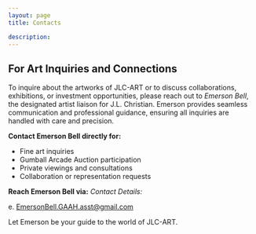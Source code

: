 ```yaml
---
layout: page
title: Contacts

description:
---
```


## For Art Inquiries and Connections 

To inquire about the artworks of JLC-ART or to discuss collaborations, exhibitions, or investment opportunities, please reach out to *Emerson Bell*, the designated artist liaison for J.L. Christian. Emerson provides seamless communication and professional guidance, ensuring all inquiries are handled with care and precision.  

**Contact Emerson Bell directly for:**
- Fine art inquiries  
- Gumball Arcade Auction participation  
- Private viewings and consultations  
- Collaboration or representation requests  


**Reach Emerson Bell via:**
*Contact Details:* 

e. EmersonBell.GAAH.asst@gmail.com

Let Emerson be your guide to the world of JLC-ART.